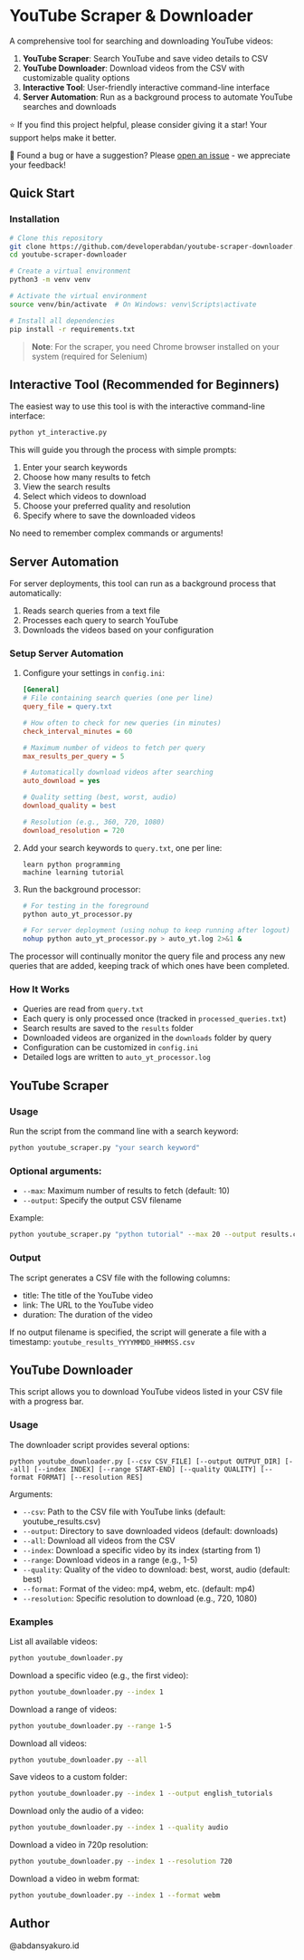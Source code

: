 # YouTube Scraper & Downloader

A comprehensive tool for searching and downloading YouTube videos:
1. **YouTube Scraper**: Search YouTube and save video details to CSV
2. **YouTube Downloader**: Download videos from the CSV with customizable quality options
3. **Interactive Tool**: User-friendly interactive command-line interface
4. **Server Automation**: Run as a background process to automate YouTube searches and downloads

⭐ If you find this project helpful, please consider giving it a star! Your support helps make it better.

🐛 Found a bug or have a suggestion? Please [open an issue](https://github.com/developerabdan/youtube-scraper-downloader/issues) - we appreciate your feedback!

## Quick Start

### Installation

```bash
# Clone this repository
git clone https://github.com/developerabdan/youtube-scraper-downloader.git
cd youtube-scraper-downloader

# Create a virtual environment
python3 -m venv venv

# Activate the virtual environment
source venv/bin/activate  # On Windows: venv\Scripts\activate

# Install all dependencies
pip install -r requirements.txt
```

> **Note**: For the scraper, you need Chrome browser installed on your system (required for Selenium)

## Interactive Tool (Recommended for Beginners)

The easiest way to use this tool is with the interactive command-line interface:

```bash
python yt_interactive.py
```

This will guide you through the process with simple prompts:
1. Enter your search keywords
2. Choose how many results to fetch
3. View the search results
4. Select which videos to download
5. Choose your preferred quality and resolution
6. Specify where to save the downloaded videos

No need to remember complex commands or arguments!

## Server Automation

For server deployments, this tool can run as a background process that automatically:
1. Reads search queries from a text file
2. Processes each query to search YouTube
3. Downloads the videos based on your configuration

### Setup Server Automation

1. Configure your settings in `config.ini`:
   ```ini
   [General]
   # File containing search queries (one per line)
   query_file = query.txt
   
   # How often to check for new queries (in minutes)
   check_interval_minutes = 60
   
   # Maximum number of videos to fetch per query
   max_results_per_query = 5
   
   # Automatically download videos after searching
   auto_download = yes
   
   # Quality setting (best, worst, audio)
   download_quality = best
   
   # Resolution (e.g., 360, 720, 1080)
   download_resolution = 720
   ```

2. Add your search keywords to `query.txt`, one per line:
   ```
   learn python programming
   machine learning tutorial
   ```

3. Run the background processor:
   ```bash
   # For testing in the foreground
   python auto_yt_processor.py
   
   # For server deployment (using nohup to keep running after logout)
   nohup python auto_yt_processor.py > auto_yt.log 2>&1 &
   ```

The processor will continually monitor the query file and process any new queries that are added, keeping track of which ones have been completed.

### How It Works

- Queries are read from `query.txt`
- Each query is only processed once (tracked in `processed_queries.txt`)
- Search results are saved to the `results` folder
- Downloaded videos are organized in the `downloads` folder by query
- Configuration can be customized in `config.ini`
- Detailed logs are written to `auto_yt_processor.log`

## YouTube Scraper

### Usage

Run the script from the command line with a search keyword:

```bash
python youtube_scraper.py "your search keyword"
```

### Optional arguments:

- `--max`: Maximum number of results to fetch (default: 10)
- `--output`: Specify the output CSV filename

Example:
```bash
python youtube_scraper.py "python tutorial" --max 20 --output results.csv
```

### Output

The script generates a CSV file with the following columns:
- title: The title of the YouTube video
- link: The URL to the YouTube video
- duration: The duration of the video

If no output filename is specified, the script will generate a file with a timestamp: `youtube_results_YYYYMMDD_HHMMSS.csv`

## YouTube Downloader

This script allows you to download YouTube videos listed in your CSV file with a progress bar.

### Usage

The downloader script provides several options:

```
python youtube_downloader.py [--csv CSV_FILE] [--output OUTPUT_DIR] [--all] [--index INDEX] [--range START-END] [--quality QUALITY] [--format FORMAT] [--resolution RES]
```

Arguments:
- `--csv`: Path to the CSV file with YouTube links (default: youtube_results.csv)
- `--output`: Directory to save downloaded videos (default: downloads)
- `--all`: Download all videos from the CSV
- `--index`: Download a specific video by its index (starting from 1)
- `--range`: Download videos in a range (e.g., 1-5)
- `--quality`: Quality of the video to download: best, worst, audio (default: best)
- `--format`: Format of the video: mp4, webm, etc. (default: mp4)
- `--resolution`: Specific resolution to download (e.g., 720, 1080)

### Examples

List all available videos:
```bash
python youtube_downloader.py
```

Download a specific video (e.g., the first video):
```bash
python youtube_downloader.py --index 1
```

Download a range of videos:
```bash
python youtube_downloader.py --range 1-5
```

Download all videos:
```bash
python youtube_downloader.py --all
```

Save videos to a custom folder:
```bash
python youtube_downloader.py --index 1 --output english_tutorials
```

Download only the audio of a video:
```bash
python youtube_downloader.py --index 1 --quality audio
```

Download a video in 720p resolution:
```bash
python youtube_downloader.py --index 1 --resolution 720
```

Download a video in webm format:
```bash
python youtube_downloader.py --index 1 --format webm
```

## Author

@abdansyakuro.id
